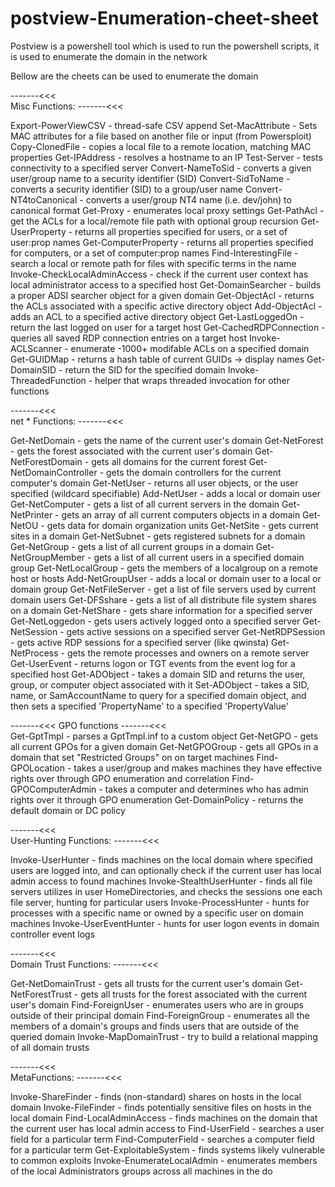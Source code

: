# postview-Enumeration-cheet-sheet
Postview is a powershell tool which is used to run the powershell scripts, it is used to enumerate the domain in the network

Bellow are the cheets can be used to enumerate the domain

-------<<<  
Misc Functions:
-------<<<  

Export-PowerViewCSV             -   thread-safe CSV append
Set-MacAttribute                -   Sets MAC attributes for a file based on another file or input (from Powersploit)
Copy-ClonedFile                 -   copies a local file to a remote location, matching MAC properties
Get-IPAddress                   -   resolves a hostname to an IP
Test-Server                     -   tests connectivity to a specified server
Convert-NameToSid               -   converts a given user/group name to a security identifier (SID)
Convert-SidToName               -   converts a security identifier (SID) to a group/user name
Convert-NT4toCanonical          -   converts a user/group NT4 name (i.e. dev/john) to canonical format
Get-Proxy                       -   enumerates local proxy settings
Get-PathAcl                     -   get the ACLs for a local/remote file path with optional group recursion
Get-UserProperty                -   returns all properties specified for users, or a set of user:prop names
Get-ComputerProperty            -   returns all properties specified for computers, or a set of computer:prop names
Find-InterestingFile            -   search a local or remote path for files with specific terms in the name
Invoke-CheckLocalAdminAccess    -   check if the current user context has local administrator access to a specified host
Get-DomainSearcher              -   builds a proper ADSI searcher object for a given domain
Get-ObjectAcl                   -   returns the ACLs associated with a specific active directory object
Add-ObjectAcl                   -   adds an ACL to a specified active directory object
Get-LastLoggedOn                -   return the last logged on user for a target host
Get-CachedRDPConnection         -   queries all saved RDP connection entries on a target host
Invoke-ACLScanner               -   enumerate -1000+ modifable ACLs on a specified domain
Get-GUIDMap                     -   returns a hash table of current GUIDs -> display names
Get-DomainSID                   -   return the SID for the specified domain
Invoke-ThreadedFunction         -   helper that wraps threaded invocation for other functions

-------<<<  
net * Functions:
-------<<<  

Get-NetDomain                   -   gets the name of the current user's domain
Get-NetForest                   -   gets the forest associated with the current user's domain
Get-NetForestDomain             -   gets all domains for the current forest
Get-NetDomainController         -   gets the domain controllers for the current computer's domain
Get-NetUser                     -   returns all user objects, or the user specified (wildcard specifiable)
Add-NetUser                     -   adds a local or domain user
Get-NetComputer                 -   gets a list of all current servers in the domain
Get-NetPrinter                  -   gets an array of all current computers objects in a domain
Get-NetOU                       -   gets data for domain organization units
Get-NetSite                     -   gets current sites in a domain
Get-NetSubnet                   -   gets registered subnets for a domain
Get-NetGroup                    -   gets a list of all current groups in a domain
Get-NetGroupMember              -   gets a list of all current users in a specified domain group
Get-NetLocalGroup               -   gets the members of a localgroup on a remote host or hosts
Add-NetGroupUser                -   adds a local or domain user to a local or domain group
Get-NetFileServer               -   get a list of file servers used by current domain users
Get-DFSshare                    -   gets a list of all distribute file system shares on a domain
Get-NetShare                    -   gets share information for a specified server
Get-NetLoggedon                 -   gets users actively logged onto a specified server
Get-NetSession                  -   gets active sessions on a specified server
Get-NetRDPSession               -   gets active RDP sessions for a specified server (like qwinsta)
Get-NetProcess                  -   gets the remote processes and owners on a remote server
Get-UserEvent                   -   returns logon or TGT events from the event log for a specified host
Get-ADObject                    -   takes a domain SID and returns the user, group, or computer 
                                    object associated with it
Set-ADObject                    -   takes a SID, name, or SamAccountName to query for a specified
                                    domain object, and then sets a specified 'PropertyName' to a
                                    specified 'PropertyValue'

-------<<<
GPO functions
-------<<<  
Get-GptTmpl                     -   parses a GptTmpl.inf to a custom object
Get-NetGPO                      -   gets all current GPOs for a given domain
Get-NetGPOGroup                 -   gets all GPOs in a domain that set "Restricted Groups" 
                                    on on target machines
Find-GPOLocation                -   takes a user/group and makes machines they have effective
                                    rights over through GPO enumeration and correlation
Find-GPOComputerAdmin           -   takes a computer and determines who has admin rights over it
                                    through GPO enumeration
Get-DomainPolicy                -   returns the default domain or DC policy

-------<<<  
User-Hunting Functions:
-------<<<  

Invoke-UserHunter               -   finds machines on the local domain where specified users are logged into, and can optionally check if the current user has local admin access to found machines
Invoke-StealthUserHunter        -   finds all file servers utilizes in user HomeDirectories, and checks the sessions one each file server, hunting for particular users
Invoke-ProcessHunter            -   hunts for processes with a specific name or owned by a specific user on domain machines
Invoke-UserEventHunter          -   hunts for user logon events in domain controller event logs

-------<<<  
Domain Trust Functions:
-------<<<  

Get-NetDomainTrust              -   gets all trusts for the current user's domain
Get-NetForestTrust              -   gets all trusts for the forest associated with the current user's domain
Find-ForeignUser                -   enumerates users who are in groups outside of their principal domain
Find-ForeignGroup               -   enumerates all the members of a domain's groups and finds users that are outside of the queried domain
Invoke-MapDomainTrust           -   try to build a relational mapping of all domain trusts

-------<<<  
MetaFunctions:
-------<<<  


Invoke-ShareFinder              -   finds (non-standard) shares on hosts in the local domain
Invoke-FileFinder               -   finds potentially sensitive files on hosts in the local domain
Find-LocalAdminAccess           -   finds machines on the domain that the current user has local admin access to
Find-UserField                  -   searches a user field for a particular term
Find-ComputerField              -   searches a computer field for a particular term
Get-ExploitableSystem           -   finds systems likely vulnerable to common exploits
Invoke-EnumerateLocalAdmin      -   enumerates members of the local Administrators groups across all machines in the do
